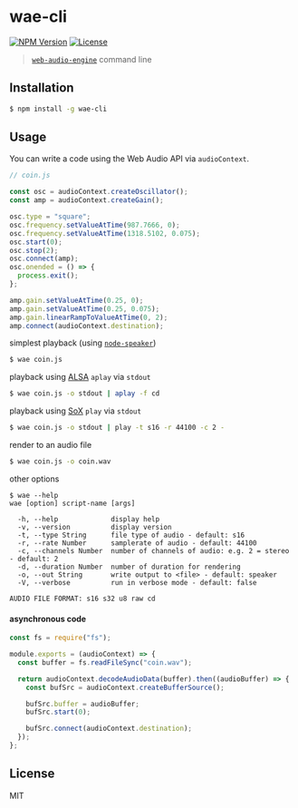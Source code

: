 # wae-cli
[![NPM Version](http://img.shields.io/npm/v/wae-cli.svg?style=flat-square)](https://www.npmjs.org/package/wae-cli)
[![License](http://img.shields.io/badge/license-MIT-brightgreen.svg?style=flat-square)](http://mohayonao.mit-license.org/)

> [`web-audio-engine`](https://github.com/mohayonao/web-audio-engine) command line

## Installation

```sh
$ npm install -g wae-cli
```

## Usage

You can write a code using the Web Audio API via `audioContext`.

```js
// coin.js

const osc = audioContext.createOscillator();
const amp = audioContext.createGain();

osc.type = "square";
osc.frequency.setValueAtTime(987.7666, 0);
osc.frequency.setValueAtTime(1318.5102, 0.075);
osc.start(0);
osc.stop(2);
osc.connect(amp);
osc.onended = () => {
  process.exit();
};

amp.gain.setValueAtTime(0.25, 0);
amp.gain.setValueAtTime(0.25, 0.075);
amp.gain.linearRampToValueAtTime(0, 2);
amp.connect(audioContext.destination);
```

simplest playback (using [`node-speaker`](https://github.com/TooTallNate/node-speaker))

```sh
$ wae coin.js
```

playback using [ALSA](http://alsa.opensrc.org/Aplay) `aplay` via `stdout`

```sh
$ wae coin.js -o stdout | aplay -f cd
```

playback using [SoX](http://sox.sourceforge.net/) `play` via `stdout`

```sh
$ wae coin.js -o stdout | play -t s16 -r 44100 -c 2 -
```

render to an audio file

```sh
$ wae coin.js -o coin.wav
```

other options

```
$ wae --help
wae [option] script-name [args]

  -h, --help             display help
  -v, --version          display version
  -t, --type String      file type of audio - default: s16
  -r, --rate Number      samplerate of audio - default: 44100
  -c, --channels Number  number of channels of audio: e.g. 2 = stereo - default: 2
  -d, --duration Number  number of duration for rendering
  -o, --out String       write output to <file> - default: speaker
  -V, --verbose          run in verbose mode - default: false

AUDIO FILE FORMAT: s16 s32 u8 raw cd
```

#### asynchronous code

```js
const fs = require("fs");

module.exports = (audioContext) => {
  const buffer = fs.readFileSync("coin.wav");

  return audioContext.decodeAudioData(buffer).then((audioBuffer) => {
    const bufSrc = audioContext.createBufferSource();

    bufSrc.buffer = audioBuffer;
    bufSrc.start(0);

    bufSrc.connect(audioContext.destination);
  });
};
```

## License
MIT
